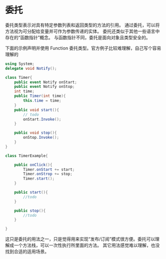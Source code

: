 # 委托
委托类型表示对具有特定参数列表和返回类型的方法的引用。 通过委托，可以将方法视为可分配给变量并可作为参数传递的实体。 委托还类似于其他一些语言中存在的“函数指针”概念。 与函数指针不同，委托是面向对象且类型安全的。

下面的示例声明并使用 Function 委托类型。官方例子比较难理解，自己写个容易理解的
```C#
using System;
delegate void Notify();

class Timer{
    public event Notify onStart;
    public event Notify onStop;
    int time;
    public Timer(int time){
        this.time = time;
    }
    public void start(){
        // todo
        onStart.Invoke();
    }

    public void stop(){
        onStop.Invoke();
    }
}

class TimerExample{

    public onClick(){
        Timer.onStart += start;
        Timer.onStrop += stop;
        Timer.start();
    }

    public start(){
        //todo
    }

    public stop(){
        //todo
    }

}
```
这只是委托的用法之一，只是觉得用来实现“发布/订阅”模式很方便。委托可以理解成一个方法栈，可以一次性执行所里面的方法。
其它用法感觉难以理解，也没找到合适的适用场景。